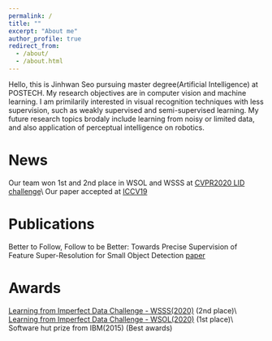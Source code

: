 ```yaml
---
permalink: /
title: ""
excerpt: "About me"
author_profile: true
redirect_from: 
  - /about/
  - /about.html
---
```


Hello, this is Jinhwan Seo pursuing master degree(Artificial Intelligence) at POSTECH. My research objectives are in computer vision and machine learning. I am primilarily interested in visual recognition techniques with less supervision, such as weakly supervised and semi-supervised learning. My future research topics brodaly include learning from noisy or limited data, and also application of perceptual intelligence on robotics.

News
======
Our team won 1st and 2nd place in WSOL and WSSS at [CVPR2020 LID challenge](https://lidchallenge.github.io/)\\
Our paper accepted at [ICCV19](https://openaccess.thecvf.com/content_ICCV_2019/papers/Noh_Better_to_Follow_Follow_to_Be_Better_Towards_Precise_Supervision_ICCV_2019_paper.pdf)

Publications
======
Better to Follow, Follow to be Better: Towards Precise Supervision of Feature Super-Resolution for Small Object Detection
[paper](https://openaccess.thecvf.com/content_ICCV_2019/papers/Noh_Better_to_Follow_Follow_to_Be_Better_Towards_Precise_Supervision_ICCV_2019_paper.pdf)

Awards
======
[Learning from Imperfect Data Challenge - WSSS(2020)](https://lidchallenge.github.io/) (2nd place)\\
[Learning from Imperfect Data Challenge - WSOL(2020)](https://lidchallenge.github.io/) (1st place)\\
Software hut prize from IBM(2015) (Best awards)

